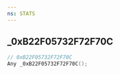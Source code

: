 ```yaml
---
ns: STATS
---
```

## _0xB22F05732F72F70C

```c
// 0xB22F05732F72F70C
Any _0xB22F05732F72F70C();
```

